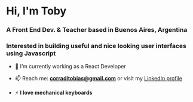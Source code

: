 <h1 align="left">Hi, I'm Toby</h1>
<h3 align="left">A Front End Dev. & Teacher based in Buenos Aires, Argentina</h3>
<h3>Interested in building useful and nice looking user interfaces using Javascript</h3>

- 🔭 I’m currently working as a React Developer

- 📫 Reach me: **corraditobias@gmail.com** or visit my [LinkedIn profile](https://www.linkedin.com/in/corraditobias/)

- ⚡ **I love mechanical keyboards**
